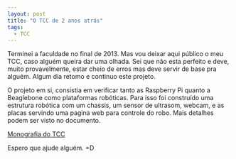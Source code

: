 ```yaml
---
layout: post
title: "O TCC de 2 anos atrás"
tags: 
  - TCC
---
```


Terminei a faculdade no final de 2013. Mas vou deixar aqui público o meu TCC, caso alguém queira dar uma olhada. Sei que não esta perfeito e deve, muito provavelmente, estar cheio de erros mas deve servir de base pra alguém. Algum dia retomo e continuo este projeto.

<!-- more -->

O projeto em si, consistia em verificar tanto as Raspberry Pi quanto a Beaglebone como plataformas robóticas. Para isso foi construído uma estrutura robótica com um chassis, um sensor de ultrasom, webcam, e as placas servindo uma pagina web para controle do robo. Mais detalhes podem ser visto no documento.

[Monografia do TCC](https://github.com/djunho/djunho.github.io/raw/master/Downloads/Monografia%20TCC.pdf "vish!")

Espero que ajude alguém. =D
